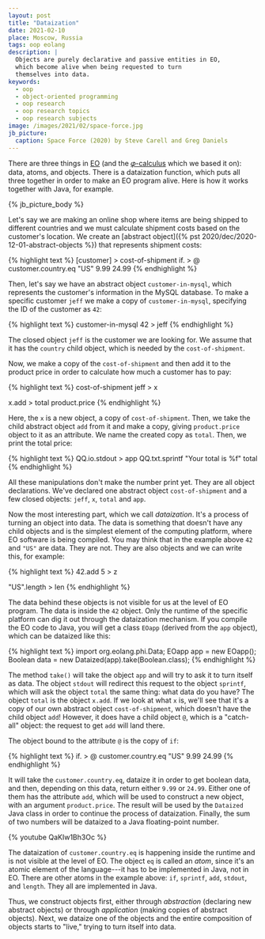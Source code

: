 ```yaml
---
layout: post
title: "Dataization"
date: 2021-02-10
place: Moscow, Russia
tags: oop eolang
description: |
  Objects are purely declarative and passive entities in EO,
  which become alive when being requested to turn
  themselves into data.
keywords:
  - oop
  - object-oriented programming
  - oop research
  - oop research topics
  - oop research subjects
image: /images/2021/02/space-force.jpg
jb_picture:
  caption: Space Force (2020) by Steve Carell and Greg Daniels
---
```


There are three things in [EO](https://www.eolang.org)
(and the [𝜑-calculus](https://arxiv.org/abs/2111.13384) which we
based it on): data, atoms, and objects. There is a dataization
function, which puts all three together in order to make an EO
program alive. Here is how it works together with Java,
for example.

<!--more-->

{% jb_picture_body %}

Let's say we are making an online shop where items are
being shipped to different countries and we must calculate
shipment costs based on the customer's location. We create
an [abstract object]({% pst 2020/dec/2020-12-01-abstract-objects %})
that represents shipment costs:

{% highlight text %}
[customer] > cost-of-shipment
  if. > @
    customer.country.eq "US"
    9.99
    24.99
{% endhighlight %}

Then, let's say we have an abstract object `customer-in-mysql`,
which represents the customer's information in the MySQL database. To
make a specific customer `jeff` we make a copy of `customer-in-mysql`,
specifying the ID of the customer as `42`:

{% highlight text %}
customer-in-mysql 42 > jeff
{% endhighlight %}

The closed object `jeff` is the customer we are looking for.
We assume that it has the `country` child object, which is needed by
the `cost-of-shipment`.

Now, we make a copy of the `cost-of-shipment` and then
add it to the product price in order to calculate how
much a customer has to pay:

{% highlight text %}
cost-of-shipment jeff > x

x.add > total
  product.price
{% endhighlight %}

Here, the `x` is a new object, a copy of `cost-of-shipment`. Then,
we take the child abstract object `add` from it and make a copy,
giving `product.price` object to it as an attribute. We name the created copy
as `total`. Then, we print the total price:

{% highlight text %}
QQ.io.stdout > app
  QQ.txt.sprintf
    "Your total is %f" total
{% endhighlight %}

All these manipulations don't make the number print yet. They
are all object declarations. We've declared one abstract object
`cost-of-shipment` and a few closed objects: `jeff`, `x`, `total` and
`app`.

Now the most interesting part, which we call _dataization_. It's a process
of turning an object into data. The data is something that doesn't have
any child objects and is the simplest element of the computing platform,
where EO software is being compiled. You may think that in the example
above `42` and `"US"` are data. They are not. They are also objects
and we can write this, for example:

{% highlight text %}
42.add 5 > z

"US".length > len
{% endhighlight %}

The data behind these objects is not visible for us at the level of
EO program. The data is inside the `42` object. Only the runtime
of the specific platform can dig it out through the dataization
mechanism. If you compile the EO code to Java, you will get
a class `EOapp` (derived from the `app` object), which can be dataized
like this:

{% highlight text %}
import org.eolang.phi.Data;
EOapp app = new EOapp();
Boolean data = new Dataized(app).take(Boolean.class);
{% endhighlight %}

The method `take()` will take the object `app` and will try to ask it
to turn itself as data. The object `stdout` will redirect this request
to the object `sprintf`, which will ask the object `total` the same thing:
what data do you have? The object `total` is the object `x.add`.
If we look at what `x` is, we'll see that it's a copy of our own
abstract object `cost-of-shipment`, which doesn't have the child object `add`!
However, it does have a child object `@`, which is a "catch-all" object:
the request to get `add` will land there.

The object bound to the attribute `@` is the copy of `if`:

{% highlight text %}
if. > @
  customer.country.eq "US"
  9.99
  24.99
{% endhighlight %}

It will take the `customer.country.eq`, dataize it in order to get
boolean data, and then, depending on this data, return either `9.99` or `24.99`.
Either one of them has the attribute `add`, which will be used to
construct a new object, with an argument `product.price`. The result
will be used by the `Dataized` Java class in order to continue the process
of dataization. Finally, the sum of two numbers will be dataized to a
Java floating-point number.

{% youtube QaKIw1Bh3Oc %}

The dataization of `customer.country.eq` is happening inside
the runtime and is not visible at the level of EO. The object
`eq` is called an _atom_, since it's an atomic element of the language---it
has to be implemented in Java, not in EO. There are other atoms
in the example above: `if`, `sprintf`, `add`, `stdout`, and `length`.
They all are implemented in Java.

Thus, we construct objects first, either through _abstraction_ (declaring new
abstract objects) or through _application_ (making copies of abstract
objects). Next, we dataize one of the objects and the entire composition
of objects starts to "live," trying to turn itself into data.



